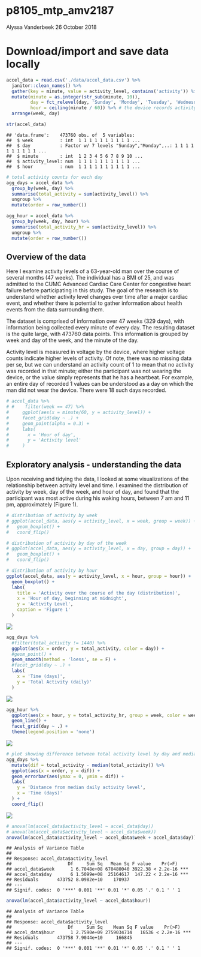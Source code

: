 p8105\_mtp\_amv2187
================
Alyssa Vanderbeek
26 October 2018

Download/import and save data locally
=====================================

``` r
accel_data = read.csv('./data/accel_data.csv') %>%
  janitor::clean_names() %>%
  gather(key = minute, value = activity_level, contains('activity')) %>%
  mutate(minute = as.integer(str_sub(minute, 10)),
         day = fct_relevel(day, 'Sunday', 'Monday', 'Tuesday', 'Wednesday', 'Thursday', 'Friday', 'Saturday'),
         hour = ceiling(minute / 60)) %>% # the device records activity units for every minute of the day, so we can break this up into hours of the day, starting at midnight
  arrange(week, day)

str(accel_data)
```

    ## 'data.frame':    473760 obs. of  5 variables:
    ##  $ week          : int  1 1 1 1 1 1 1 1 1 1 ...
    ##  $ day           : Factor w/ 7 levels "Sunday","Monday",..: 1 1 1 1 1 1 1 1 1 1 ...
    ##  $ minute        : int  1 2 3 4 5 6 7 8 9 10 ...
    ##  $ activity_level: num  1 1 1 1 1 1 1 1 1 1 ...
    ##  $ hour          : num  1 1 1 1 1 1 1 1 1 1 ...

``` r
# total activity counts for each day
agg_days = accel_data %>%
  group_by(week, day) %>%
  summarise(total_activity = sum(activity_level)) %>%
  ungroup %>%
  mutate(order = row_number())

agg_hour = accel_data %>%
  group_by(week, day, hour) %>%
  summarise(total_activity_hr = sum(activity_level)) %>%
  ungroup %>%
  mutate(order = row_number())
```

Overview of the data
--------------------

Here I examine activity levels of a 63-year-old man over the course of several months (47 weeks). The individual has a BMI of 25, and was admitted to the CUMC Advanced Cardiac Care Center for congestive heart failure before participating in this study. The goal of the research is to understand whether activity level changes over time after a major cardiac event, and whether there is potential to gather information about health events from the data surrounding them.

The dataset is comprised of information over 47 weeks (329 days), with information being collected every minute of every day. The resulting dataset is the quite large, with 473760 data points. This information is grouped by week and day of the week, and the minute of the day.

Activity level is measured in voltage by the device, where higher voltage counts indicate higher levels of activity. Of note, there was no missing data per se, but we can understand an activity count of 1 to mean that no activity was recorded in that minute; either the participant was not wearing the device, or the value simply represents that he has a heartbeat. For example, an entire day of recorded 1 values can be understood as a day on which the man did not wear the device. There were 18 such days recorded.

``` r
# accel_data %>%
# #    filter(week == 47) %>%
#     ggplot(aes(x = minute/60, y = activity_level)) +
#     facet_grid(day ~ .) +
#     geom_point(alpha = 0.3) +
#     labs(
#       x = 'Hour of day',
#       y = 'Activity level'
#     )
```

Exploratory analysis - understanding the data
---------------------------------------------

Upon receiving and tidying the data, I looked at some visualizations of the relationship between activity level and time. I examined the distribution of activity by week, day of the week, and hour of day, and found that the participant was most active during his waking hours, between 7 am and 11 pm, approximately (Figure 1).

``` r
# distribution of activity by week
# ggplot(accel_data, aes(y = activity_level, x = week, group = week)) +
#   geom_boxplot() +
#   coord_flip()

# distribution of activity by day of the week
# ggplot(accel_data, aes(y = activity_level, x = day, group = day)) +
#   geom_boxplot() +
#   coord_flip()

# distribution of activity by hour
ggplot(accel_data, aes(y = activity_level, x = hour, group = hour)) +
  geom_boxplot() +
  labs(
    title = 'Activity over the course of the day (distribution)',
    x = 'Hour of day, beginning at midnight',
    y = 'Activity Level',
    caption = 'Figure 1'
  )
```

![](p8105_mtp_amv2187_files/figure-markdown_github/unnamed-chunk-3-1.png)

``` r
agg_days %>%
  #filter(total_activity != 1440) %>%
  ggplot(aes(x = order, y = total_activity, color = day)) +
  #geom_point() + 
  geom_smooth(method = 'loess', se = F) +
  #facet_grid(day ~ .) +
  labs(
    x = 'Time (days)',
    y = 'Total Activity (daily)'
  )
```

![](p8105_mtp_amv2187_files/figure-markdown_github/unnamed-chunk-4-1.png)

``` r
agg_hour %>%
  ggplot(aes(x = hour, y = total_activity_hr, group = week, color = week)) + 
  geom_line() +
  facet_grid(day ~ .) +
  theme(legend.position = 'none')
```

![](p8105_mtp_amv2187_files/figure-markdown_github/unnamed-chunk-4-2.png)

``` r
# plot showing difference between total activity level by day and median. I'm interested in seeing whether we can identify any trends over time
agg_days %>%
  mutate(dif = total_activity - median(total_activity)) %>% 
  ggplot(aes(x = order, y = dif)) +
  geom_errorbar(aes(ymax = 0, ymin = dif)) +
  labs(
    y = 'Distance from median daily activity level',
    x = 'Time (days)'
  ) + 
  coord_flip() 
```

![](p8105_mtp_amv2187_files/figure-markdown_github/unnamed-chunk-4-3.png)

``` r
# anova(lm(accel_data$activity_level ~ accel_data$day))
# anova(lm(accel_data$activity_level ~ accel_data$week))
anova(lm(accel_data$activity_level ~ accel_data$week + accel_data$day))
```

    ## Analysis of Variance Table
    ## 
    ## Response: accel_data$activity_level
    ##                     Df     Sum Sq   Mean Sq F value    Pr(>F)    
    ## accel_data$week      1 6.7048e+08 670480040 3922.38 < 2.2e-16 ***
    ## accel_data$day       6 1.5099e+08  25164617  147.22 < 2.2e-16 ***
    ## Residuals       473752 8.0982e+10    170937                      
    ## ---
    ## Signif. codes:  0 '***' 0.001 '**' 0.01 '*' 0.05 '.' 0.1 ' ' 1

``` r
anova(lm(accel_data$activity_level ~ accel_data$hour))
```

    ## Analysis of Variance Table
    ## 
    ## Response: accel_data$activity_level
    ##                     Df     Sum Sq    Mean Sq F value    Pr(>F)    
    ## accel_data$hour      1 2.7590e+09 2759034714   16536 < 2.2e-16 ***
    ## Residuals       473758 7.9044e+10     166845                      
    ## ---
    ## Signif. codes:  0 '***' 0.001 '**' 0.01 '*' 0.05 '.' 0.1 ' ' 1

